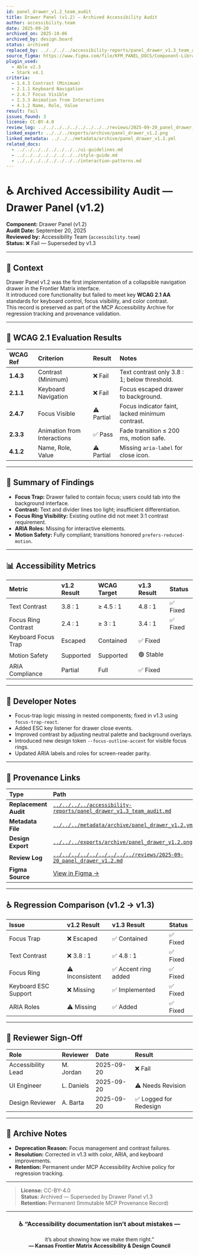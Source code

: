 ```yaml
---
id: panel_drawer_v1.2_team_audit
title: Drawer Panel (v1.2) — Archived Accessibility Audit
author: accessibility.team
date: 2025-09-20
archived_on: 2025-10-06
archived_by: design.board
status: archived
replaced_by: ../../../../accessibility-reports/panel_drawer_v1.3_team_audit.md
source_figma: https://www.figma.com/file/KFM_PANEL_DOCS/Component-Library?node-id=305%3A480
plugin_used:
  - Able v2.3
  - Stark v4.1
criteria:
  - 1.4.3 Contrast (Minimum)
  - 2.1.1 Keyboard Navigation
  - 2.4.7 Focus Visible
  - 2.3.3 Animation from Interactions
  - 4.1.2 Name, Role, Value
result: fail
issues_found: 3
license: CC-BY-4.0
review_log: ../../../../../../../../../reviews/2025-09-20_panel_drawer_v1.2.md
linked_export: ../../../exports/archive/panel_drawer_v1.2.png
linked_metadata: ../../../metadata/archive/panel_drawer_v1.2.yml
related_docs:
  - ../../../../../../../../ui-guidelines.md
  - ../../../../../../../../style-guide.md
  - ../../../../../../../../interaction-patterns.md
---
```


# ♿ Archived Accessibility Audit — Drawer Panel (v1.2)

**Component:** Drawer Panel (v1.2)  
**Audit Date:** September 20, 2025  
**Reviewed by:** Accessibility Team (`accessibility.team`)  
**Status:** ❌ Fail — Superseded by v1.3  

---

## 🎯 Context

Drawer Panel v1.2 was the first implementation of a collapsible navigation drawer in the Frontier Matrix interface.  
It introduced core functionality but failed to meet key **WCAG 2.1 AA** standards for keyboard control, focus visibility, and color contrast.  
This record is preserved as part of the MCP Accessibility Archive for regression tracking and provenance validation.

---

## 🧩 WCAG 2.1 Evaluation Results

| WCAG Ref | Criterion | Result | Notes |
|:--|:--|:--|:--|
| **1.4.3** | Contrast (Minimum) | ❌ Fail | Text contrast only 3.8 : 1; below threshold. |
| **2.1.1** | Keyboard Navigation | ❌ Fail | Focus escaped drawer to background. |
| **2.4.7** | Focus Visible | ⚠️ Partial | Focus indicator faint, lacked minimum contrast. |
| **2.3.3** | Animation from Interactions | ✅ Pass | Fade transition ≤ 200 ms, motion safe. |
| **4.1.2** | Name, Role, Value | ⚠️ Partial | Missing `aria-label` for close icon. |

---

## 🧠 Summary of Findings

- **Focus Trap:** Drawer failed to contain focus; users could tab into the background interface.  
- **Contrast:** Text and divider lines too light; insufficient differentiation.  
- **Focus Ring Visibility:** Existing outline did not meet 3:1 contrast requirement.  
- **ARIA Roles:** Missing for interactive elements.  
- **Motion Safety:** Fully compliant; transitions honored `prefers-reduced-motion`.

---

## 📊 Accessibility Metrics

| Metric | v1.2 Result | WCAG Target | v1.3 Result | Status |
|:--|:--|:--|:--|:--|
| Text Contrast | 3.8 : 1 | ≥ 4.5 : 1 | 4.8 : 1 | ✅ Fixed |
| Focus Ring Contrast | 2.4 : 1 | ≥ 3 : 1 | 3.4 : 1 | ✅ Fixed |
| Keyboard Focus Trap | Escaped | Contained | ✅ Fixed |
| Motion Safety | Supported | Supported | 🟢 Stable |
| ARIA Compliance | Partial | Full | ✅ Fixed |

---

## 🧩 Developer Notes

- Focus-trap logic missing in nested components; fixed in v1.3 using `focus-trap-react`.  
- Added ESC key listener for drawer close events.  
- Improved contrast by adjusting neutral palette and background overlays.  
- Introduced new design token `--focus-outline-accent` for visible focus rings.  
- Updated ARIA labels and roles for screen-reader parity.  

---

## 🔗 Provenance Links

| Type | Path |
|:--|:--|
| **Replacement Audit** | [`../../../../accessibility-reports/panel_drawer_v1.3_team_audit.md`](../../../../accessibility-reports/panel_drawer_v1.3_team_audit.md) |
| **Metadata File** | [`../../../metadata/archive/panel_drawer_v1.2.yml`](../../../metadata/archive/panel_drawer_v1.2.yml) |
| **Design Export** | [`../../../exports/archive/panel_drawer_v1.2.png`](../../../exports/archive/panel_drawer_v1.2.png) |
| **Review Log** | [`../../../../../../../../../reviews/2025-09-20_panel_drawer_v1.2.md`](../../../../../../../../../reviews/2025-09-20_panel_drawer_v1.2.md) |
| **Figma Source** | [View in Figma →](https://www.figma.com/file/KFM_PANEL_DOCS/Component-Library?node-id=305%3A480) |

---

## ♿ Regression Comparison (v1.2 → v1.3)

| Issue | v1.2 Result | v1.3 Result | Status |
|:--|:--|:--|:--|
| Focus Trap | ❌ Escaped | ✅ Contained | ✅ Fixed |
| Text Contrast | ❌ 3.8 : 1 | ✅ 4.8 : 1 | ✅ Fixed |
| Focus Ring | ⚠️ Inconsistent | ✅ Accent ring added | ✅ Fixed |
| Keyboard ESC Support | ❌ Missing | ✅ Implemented | ✅ Fixed |
| ARIA Roles | ⚠️ Missing | ✅ Added | ✅ Fixed |

---

## 🧩 Reviewer Sign-Off

| Role | Reviewer | Date | Result |
|:--|:--|:--|:--|
| Accessibility Lead | M. Jordan | 2025-09-20 | ❌ Fail |
| UI Engineer | L. Daniels | 2025-09-20 | ⚠️ Needs Revision |
| Design Reviewer | A. Barta | 2025-09-20 | ✅ Logged for Redesign |

---

## 🧾 Archive Notes

- **Deprecation Reason:** Focus management and contrast failures.  
- **Resolution:** Corrected in v1.3 with color, ARIA, and keyboard improvements.  
- **Retention:** Permanent under MCP Accessibility Archive policy for regression tracking.  

---

> **License:** CC-BY-4.0  
> **Status:** Archived — Superseded by Drawer Panel v1.3  
> **Retention:** Permanent (Immutable MCP Provenance Record)

---

<div align="center">

### ♿ “Accessibility documentation isn’t about mistakes —  
it’s about showing how we make them right.”  
**— Kansas Frontier Matrix Accessibility & Design Council**

</div>
